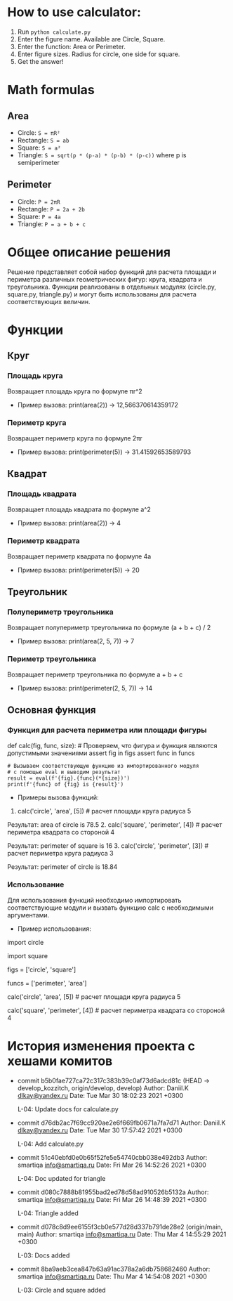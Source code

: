 
# How to use calculator:
1. Run `python calculate.py`
2. Enter the figure name. Available are Circle, Square.
3. Enter the function: Area or Perimeter.
4. Enter figure sizes. Radius for circle, one side for square.
5. Get the answer!

# Math formulas
## Area
- Circle: `S = πR²`
- Rectangle: `S = ab`
- Square: `S = a²`
- Triangle: `S = sqrt(p * (p-a) * (p-b) * (p-c))` where p is semiperimeter

## Perimeter
- Circle: `P = 2πR`
- Rectangle: `P = 2a + 2b`
- Square: `P = 4a`
- Triangle: `P = a + b + c`

# Общее описание решения
Решение представляет собой набор функций для расчета площади и периметра различных геометрических фигур: круга, квадрата и треугольника. Функции реализованы в отдельных модулях (circle.py, square.py, triangle.py) и могут быть использованы для расчета соответствующих величин.

# Функции
## Круг
### Площадь круга
Возвращает площадь круга по формуле πr^2
- Пример вызова:
    print(area(2))
    -> 12,566370614359172
### Периметр круга
Возвращает периметр круга по формуле 2πr
- Пример вызова:
    print(perimeter(5))
    -> 31.41592653589793

## Квадрат
### Площадь квадрата
Возвращает площадь квадрата по формуле a^2
- Пример вызова:
    print(area(2))
    -> 4
### Периметр квадрата
Возвращает периметр квадрата по формуле 4a
- Пример вызова:
    print(perimeter(5))
    -> 20

## Треугольник
### Полупериметр треугольника
Возвращает полупериметр треугольника по формуле (a + b + c) / 2
- Пример вызова:
    print(area(2, 5, 7))
    -> 7
### Периметр треугольника
Возвращает периметр треугольника по формуле a + b + c
- Пример вызова:
    print(perimeter(2, 5, 7))
    -> 14
  
## Основная функция
### Функция для расчета периметра или площади фигуры

def calc(fig, func, size): 
    # Проверяем, что фигура и функция являются допустимыми значениями 
    assert fig in figs 
    assert func in funcs 

    # Вызываем соответствующую функцию из импортированного модуля 
    # с помощью eval и выводим результат 
    result = eval(f'{fig}.{func}(*{size})') 
    print(f'{func} of {fig} is {result}') 

- Примеры вызова функций:
1. calc('circle', 'area', [5])  # расчет площади круга радиуса 5 

Результат: area of circle is 78.5
2. calc('square', 'perimeter', [4])  # расчет периметра квадрата со стороной 4 

Результат: perimeter of square is 16
3. calc('circle', 'perimeter', [3])  # расчет периметра круга радиуса 3 

Результат: perimeter of circle is 18.84

### Использование
Для использования функций необходимо импортировать соответствующие модули и вызвать функцию calc с необходимыми аргументами.

- Пример использования:

import circle

import square


figs = ['circle', 'square']

funcs = ['perimeter', 'area']


calc('circle', 'area', [5])  # расчет площади круга радиуса 5

calc('square', 'perimeter', [4])  # расчет периметра квадрата со стороной 4

# История изменения проекта с хешами комитов
- commit b5b0fae727ca72c317c383b39c0af73d6adcd81c (HEAD -> develop_kozzitch, origin/develop, develop)
Author: Daniil.K <dlkay@yandex.ru>
Date:   Tue Mar 30 18:02:23 2021 +0300

    L-04: Update docs for calculate.py

- commit d76db2ac7f69cc920ae2e6f669fb0671a7fa7d71
Author: Daniil.K <dlkay@yandex.ru>
Date:   Tue Mar 30 17:57:42 2021 +0300

    L-04: Add calculate.py

- commit 51c40ebfd0e0b65f52fe5e54740cbb038e492db3
Author: smartiqa <info@smartiqa.ru>
Date:   Fri Mar 26 14:52:26 2021 +0300

    L-04: Doc updated for triangle

- commit d080c7888b81955bad2ed78d58ad910526b5132a
Author: smartiqa <info@smartiqa.ru>
Date:   Fri Mar 26 14:48:39 2021 +0300

    L-04: Triangle added

- commit d078c8d9ee6155f3cb0e577d28d337b791de28e2 (origin/main, main)
Author: smartiqa <info@smartiqa.ru>
Date:   Thu Mar 4 14:55:29 2021 +0300

    L-03: Docs added

- commit 8ba9aeb3cea847b63a91ac378a2a6db758682460
Author: smartiqa <info@smartiqa.ru>
Date:   Thu Mar 4 14:54:08 2021 +0300

    L-03: Circle and square added

